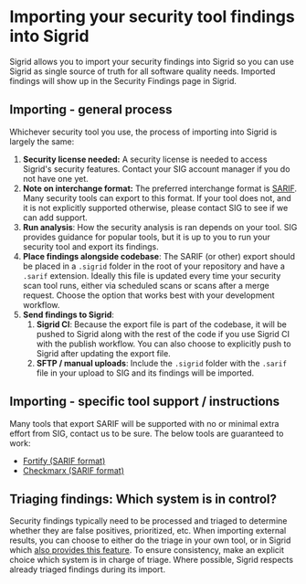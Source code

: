 # Importing your security tool findings into Sigrid

Sigrid allows you to import your security findings into Sigrid so you can use Sigrid as single source of truth for all software quality needs. Imported findings will show up in the Security Findings page in Sigrid.

## Importing - general process

Whichever security tool you use, the process of importing into Sigrid is largely the same:

1. **Security license needed:** A security license is needed to access Sigrid's security features. Contact your SIG account manager if you do not have one yet.
2. **Note on interchange format:** The preferred interchange format is [SARIF](https://sarifweb.azurewebsites.net/). Many security tools can export to this format. If your tool does not, and it is not explicitly supported otherwise, please contact SIG to see if we can add support.
3. **Run analysis**: How the security analysis is ran depends on your tool. SIG provides guidance for popular tools, but it is up to you to run your security tool and export its findings.
4. **Place findings alongside codebase**: The SARIF (or other) export should be placed in a `.sigrid` folder in the root of your repository and have a `.sarif` extension. Ideally this file is updated every time your security scan tool runs, either via scheduled scans or scans after a merge request. Choose the option that works best with your development workflow.
5. **Send findings to Sigrid**: 
   1. **Sigrid CI**: Because the export file is part of the codebase, it will be pushed to Sigrid along with the rest of the code if you use Sigrid CI with the publish workflow. You can also choose to explicitly push to Sigrid after updating the export file. 
   2. **SFTP / manual uploads**: Include the `.sigrid` folder with the `.sarif` file in your upload to SIG and its findings will be imported.

## Importing - specific tool support / instructions

Many tools that export SARIF will be supported with no or minimal extra effort from SIG, contact us to be sure. The below tools are guaranteed to work:

- [Fortify (SARIF format)](system-security-fortify.md)
- [Checkmarx (SARIF format)](system-security-checkmarx.md)

## Triaging findings: Which system is in control?
Security findings typically need to be processed and triaged to determine whether they are false positives, prioritized, etc. When importing external results, you can choose to either do the triage in your own tool, or in Sigrid which [also provides this feature](system-security.md#changing-a-findings-status-and-audit-trail). To ensure consistency, make an explicit choice which system is in charge of triage. Where possible, Sigrid respects already triaged findings during its import.
